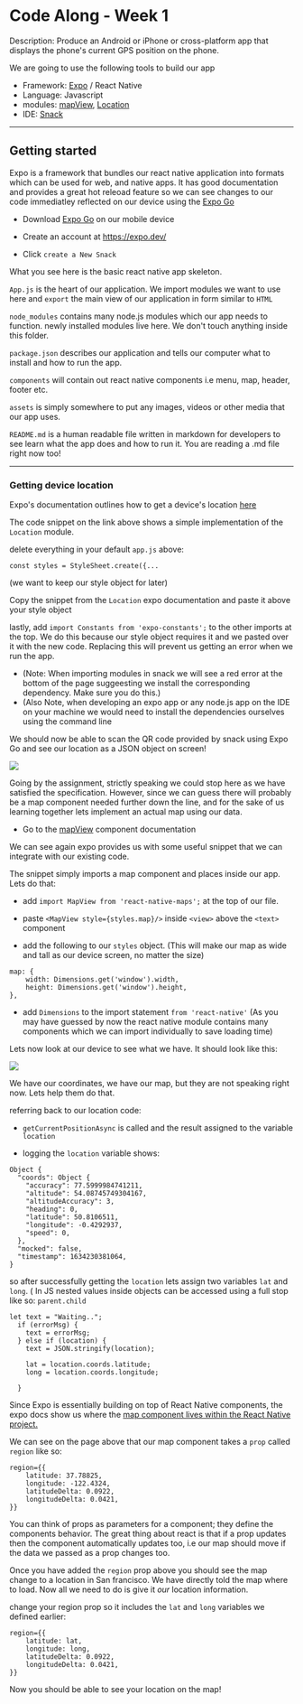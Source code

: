 # Code Along - Week 1

Description: Produce an Android or iPhone or cross-platform app that displays the phone's current GPS position on the phone. 

We are going to use the following tools to build our app

- Framework: [Expo](<https://expo.dev/>) / React Native 
- Language: Javascript
- modules: [mapView](<https://docs.expo.dev/versions/latest/sdk/map-view/>
), [Location](<https://docs.expo.dev/versions/latest/sdk/location/#locationgetcurrentpositionasyncoptions>
)
- IDE: [Snack](<https://snack.expo.dev/>)
---------
## Getting started

Expo is a framework that bundles our react native application into formats which can be used for web, and native apps. It has good documentation and provides a great hot releoad feature so we can see changes to our code immediatley reflected on our device using the [Expo Go](<https://expo.dev/client>)

- Download [Expo Go](<https://expo.dev/client>) on our mobile device

-  Create an account at <https://expo.dev/>

- Click `create a New Snack`

What you see here is the basic react native app skeleton. 

`App.js` is the heart of our application. We import modules we want to use here and `export` the main view of our application in form similar to `HTML`

`node_modules` contains many node.js modules which our app needs to function. newly installed modules live here. We don't touch anything inside this folder.

`package.json` describes our application and tells our computer what to install and how to run the app.

`components` will contain out react native components i.e menu, map, header, footer etc.

`assets` is simply somewhere to put any images, videos or other media that our app uses.

`README.md` is a human readable file written in markdown for developers to see learn what the app does and how to run it. You are reading a .md file right now too!

----------------------------------------------------------------


### Getting device location

Expo's documentation outlines how to get a device's location [here](<https://docs.expo.dev/versions/latest/sdk/location/#locationgetcurrentpositionasyncoptions>)

The code snippet on the link above shows a simple implementation of the `Location` module.

delete everything in your default `app.js` above:
```
const styles = StyleSheet.create({...
```
(we want to keep our style object for later)


Copy the snippet from the `Location` expo documentation and paste it above your style object

lastly, add `import Constants from 'expo-constants';` to the other imports at the top. We do this because our style object requires it and we pasted over it with the new code. Replacing this will prevent us getting an error when we run the app.

- (Note: When importing modules in snack we will see a red error at the bottom of the page suggeesting we install the corresponding dependency. Make sure you do this.)
- (Also Note, when developing an expo app or any node.js app on the IDE on your machine we would need to install the dependencies ourselves using the command line


We should now be able to scan the QR code provided by snack using Expo Go and see our location as a JSON object on screen!

![](<https://media.discordapp.net/attachments/897034672461189176/899336338933952552/Screenshot_20211017_174052_host.exp.exponent.jpg?width=477&height=1034>)

Going by the assignment, strictly speaking we could stop here as we have satisfied the  specification. However, since we can guess there will probably be a map component needed further down the line, and for the sake of us learning together lets implement an actual map using our data. 

- Go to the [mapView](<https://docs.expo.dev/versions/latest/sdk/map-view/>) component documentation

We can see again expo provides us with some useful snippet that we can integrate with our existing code.

The snippet simply imports a map component and places inside our app. Lets do that:


- add `import MapView from 'react-native-maps';` at the top of our file.

- paste `<MapView style={styles.map}/>` inside `<view>` above the `<text>` component

- add the following to our `styles` object. (This will make our map as wide and tall as our device screen, no matter the size)
```
map: {
    width: Dimensions.get('window').width,
    height: Dimensions.get('window').height,
},
```

- add `Dimensions` to the import statement `from 'react-native'` (As you may have guessed by now the react native module contains many components which we can import individually to save loading time)


Lets now look at our device to see what we have. It should look like this:

![](<https://media.discordapp.net/attachments/897034672461189176/899343743537262632/Screenshot_20211017_181044_host.exp.exponent.jpg?width=477&height=1034>
)

We have our coordinates, we have our map, but they are not speaking right now. Lets help them do that.

referring back to our location code:

- `getCurrentPositionAsync` is called and the result assigned to the variable `location`

- logging the `location` variable shows:

```
Object {
  "coords": Object {
    "accuracy": 77.5999984741211,
    "altitude": 54.08745749304167,
    "altitudeAccuracy": 3,
    "heading": 0,
    "latitude": 50.8106511,
    "longitude": -0.4292937,
    "speed": 0,
  },
  "mocked": false,
  "timestamp": 1634230381064,
}
```

so after successfully getting the `location` lets assign two variables `lat` and `long`. ( In JS nested values inside objects can be accessed using a full stop like so:  `parent.child`

```
let text = "Waiting..";
  if (errorMsg) {
    text = errorMsg;
  } else if (location) {
    text = JSON.stringify(location);

    lat = location.coords.latitude;
    long = location.coords.longitude;
  
  }
```

Since Expo is essentially building on top of React Native components, the expo docs show us where the [map component lives within the React Native project.
](https://github.com/react-native-maps/react-native-maps)
 

 We can see on the page above that our map component takes a `prop` called `region` like so:

```
region={{
    latitude: 37.78825,
    longitude: -122.4324,
    latitudeDelta: 0.0922,
    longitudeDelta: 0.0421,
}}
```

You can think of props as parameters for a component; they define the components behavior. The great thing about react is that if a prop updates then the component automatically updates too, i.e our map should move if the data we passed as a prop changes too.

Once you have added the `region` prop above you should see the map change to a location in San francisco. We have directly told the map where to load. Now all we need to do is give it *our* location information.

change your region prop so it includes the `lat` and `long` variables we defined earlier:

```
region={{
    latitude: lat,
    longitude: long,
    latitudeDelta: 0.0922,
    longitudeDelta: 0.0421,
}}
```
Now you should be able to see your location on the map!



